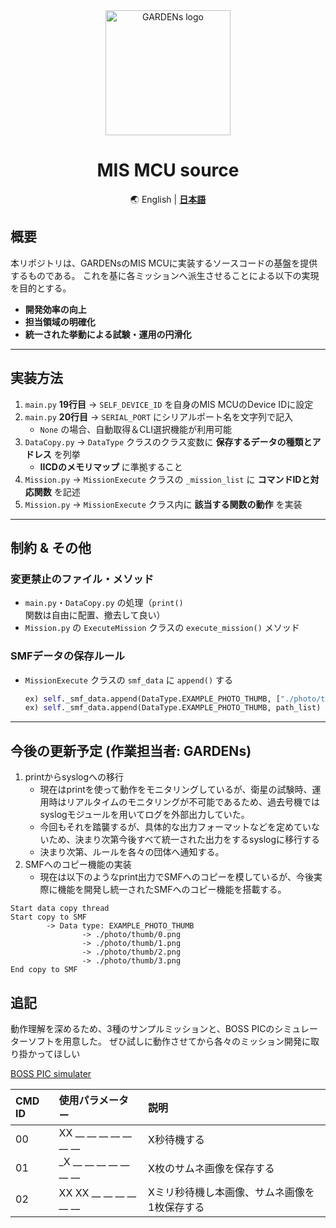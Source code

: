 <div align="center">
    <img src="https://github.com/user-attachments/assets/099b80dd-a6a5-4a14-940f-06401dadf024" width="200" alt="GARDENs logo" />
   <h1>MIS MCU source</h1>
    
🌏
English | [**日本語**](https://github.com/CIT-GARDENs-Organization/MIS_MCU_source/blob/main/README.ja.md)

</div>

## 概要  
本リポジトリは、GARDENsのMIS MCUに実装するソースコードの基盤を提供するものである。
これを基に各ミッションへ派生させることによる以下の実現を目的とする。

- **開発効率の向上**  
- **担当領域の明確化**  
- **統一された挙動による試験・運用の円滑化**  

---

## 実装方法  
1. `main.py` **19行目** → `SELF_DEVICE_ID` を自身のMIS MCUのDevice IDに設定  
2. `main.py` **20行目** → `SERIAL_PORT` にシリアルポート名を文字列で記入  
   - `None` の場合、自動取得＆CLI選択機能が利用可能  
3. `DataCopy.py` → `DataType` クラスのクラス変数に **保存するデータの種類とアドレス** を列挙  
   - **IICDのメモリマップ** に準拠すること  
4. `Mission.py` → `MissionExecute` クラスの `_mission_list` に **コマンドIDと対応関数** を記述  
5. `Mission.py` → `MissionExecute` クラス内に **該当する関数の動作** を実装  

---

## 制約 & その他  

### **変更禁止のファイル・メソッド**  
- `main.py`・`DataCopy.py` の処理（`print()` 関数は自由に配置、撤去して良い）  
- `Mission.py` の `ExecuteMission` クラスの `execute_mission()` メソッド

### **SMFデータの保存ルール**  
- `MissionExecute` クラスの `smf_data` に `append()` する  
  ```python
  ex) self._smf_data.append(DataType.EXAMPLE_PHOTO_THUMB, ["./photo/thumb/0.png", "./photo/thumb/1.png"])
  ex) self._smf_data.append(DataType.EXAMPLE_PHOTO_THUMB, path_list)

---

## 今後の更新予定 (作業担当者: GARDENs)
1. printからsyslogへの移行
   - 現在はprintを使って動作をモニタリングしているが、衛星の試験時、運用時はリアルタイムのモニタリングが不可能であるため、過去号機ではsyslogモジュールを用いてログを外部出力していた。
   - 今回もそれを踏襲するが、具体的な出力フォーマットなどを定めていないため、決まり次第今後すべて統一された出力をするsyslogに移行する
   - 決まり次第、ルールを各々の団体へ通知する。
2. SMFへのコピー機能の実装
   - 現在は以下のようなprint出力でSMFへのコピーを模しているが、今後実際に機能を開発し統一されたSMFへのコピー機能を搭載する。
```
Start data copy thread
Start copy to SMF
        -> Data type: EXAMPLE_PHOTO_THUMB
                -> ./photo/thumb/0.png
                -> ./photo/thumb/1.png
                -> ./photo/thumb/2.png
                -> ./photo/thumb/3.png
End copy to SMF
```

## 追記
動作理解を深めるため、3種のサンプルミッションと、BOSS PICのシミュレーターソフトを用意した。
ぜひ試しに動作させてから各々のミッション開発に取り掛かってほしい

[BOSS PIC simulater](https://github.com/CIT-GARDENs-Organization/BOSS_PIC_simulator)

| CMD ID     | 使用パラメーター         | 説明                                         |
|:-----------|:------------            |:------------                                |
| 00         | XX __ __ __ __ __ __ __ | X秒待機する                                 |
| 01         | _X __ __ __ __ __ __ __ | X枚のサムネ画像を保存する                   |
| 02         | XX XX __ __ __ __ __ __ | Xミリ秒待機し本画像、サムネ画像を1枚保存する  |
